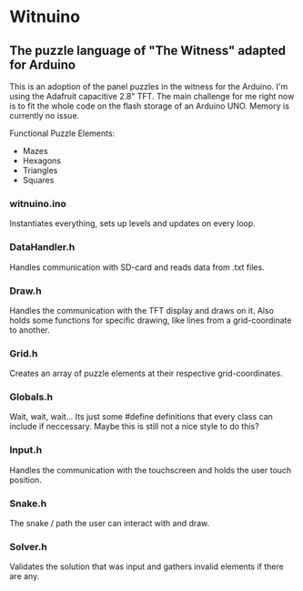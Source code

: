 # Witnuino
## The puzzle language of "The Witness" adapted for Arduino

This is an adoption of the panel puzzles in the witness for the Arduino. I'm using the Adafruit capacitive 2.8" TFT. The main challenge for me right now is to fit the whole code on the flash storage of an Arduino UNO. Memory is currently no issue. 

Functional Puzzle Elements:
- Mazes
- Hexagons
- Triangles
- Squares


### witnuino.ino
Instantiates everything, sets up levels and updates on every loop.

### DataHandler.h
Handles communication with SD-card and reads data from .txt files.

### Draw.h
Handles the communication with the TFT display and draws on it. Also holds some functions for specific drawing, like lines from a grid-coordinate to another.

### Grid.h
Creates an array of puzzle elements at their respective grid-coordinates.

### Globals.h
Wait, wait, wait... Its just some #define definitions that every class can include if neccessary. Maybe this is still not a nice style to do this?

### Input.h
Handles the communication with the touchscreen and holds the user touch position.

### Snake.h
The snake / path the user can interact with and draw. 

### Solver.h
Validates the solution that was input and gathers invalid elements if there are any.

